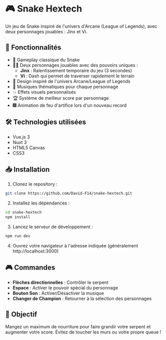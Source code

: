 # 🎮 Snake Hextech

Un jeu de Snake inspiré de l'univers d'Arcane (League of Legends), avec deux personnages jouables : Jinx et Vi.

## 🚀 Fonctionnalités

- 🎯 Gameplay classique du Snake
- 🦹‍♀️ Deux personnages jouables avec des pouvoirs uniques :
  - **Jinx** : Ralentissement temporaire du jeu (3 secondes)
  - **Vi** : Dash qui permet de traverser rapidement le terrain
- 🎨 Design inspiré de l'univers Arcane/League of Legends
- 🎵 Musiques thématiques pour chaque personnage
- 💥 Effets visuels personnalisés
- 🏆 Système de meilleur score par personnage
- 🎆 Animation de feu d'artifice lors d'un nouveau record

## 🛠️ Technologies utilisées

- Vue.js 3
- Nuxt 3
- HTML5 Canvas
- CSS3

## 📥 Installation

1. Clonez le repository :
```bash
git clone https://github.com/David-F14/snake-hextech.git
```

2. Installez les dépendances :
```bash
cd snake-hextech
npm install
```

3. Lancez le serveur de développement :
```bash
npm run dev
```

4. Ouvrez votre navigateur à l'adresse indiquée (généralement http://localhost:3000)

## 🎮 Commandes

- **Flèches directionnelles** : Contrôler le serpent
- **Espace** : Activer le pouvoir spécial du personnage
- **Bouton Son** : Activer/Désactiver la musique
- **Changer de Champion** : Retourner à la sélection des personnages

## 🎯 Objectif

Mangez un maximum de nourriture pour faire grandir votre serpent et augmenter votre score. Évitez de toucher les murs ou votre propre queue !
